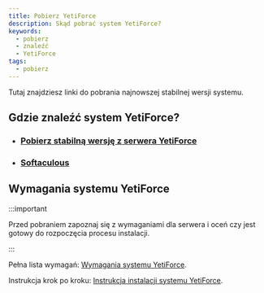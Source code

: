 ```yaml
---
title: Pobierz YetiForce
description: Skąd pobrać system YetiForce?
keywords:
  - pobierz
  - znaleźć
  - YetiForce
tags:
  - pobierz
---
```


Tutaj znajdziesz linki do pobrania najnowszej stabilnej wersji systemu.

## Gdzie znaleźć system YetiForce?

- ### [Pobierz stabilną wersję z serwera YetiForce](https://api.yetiforce.eu/download/crm/doc/7.0.4-complete)
- ### [Softaculous](https://www.softaculous.com/apps/erp/YetiForce)

## Wymagania systemu YetiForce

:::important

Przed pobraniem zapoznaj się z wymaganiami dla serwera i oceń czy jest gotowy do rozpoczęcia procesu instalacji.

:::

Pełna lista wymagań: [Wymagania systemu YetiForce](/introduction/requirements).

Instrukcja krok po kroku: [Instrukcja instalacji systemu YetiForce](/introduction/installation-manual).
